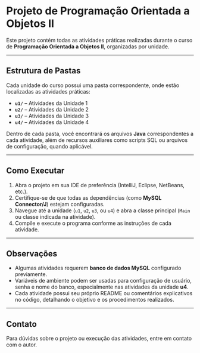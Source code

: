 # Projeto de Programação Orientada a Objetos II

Este projeto contém todas as atividades práticas realizadas durante o curso de **Programação Orientada a Objetos II**, organizadas por unidade.

---

## Estrutura de Pastas

Cada unidade do curso possui uma pasta correspondente, onde estão localizadas as atividades práticas:

- **`u1/`** – Atividades da Unidade 1  
- **`u2/`** – Atividades da Unidade 2  
- **`u3/`** – Atividades da Unidade 3  
- **`u4/`** – Atividades da Unidade 4  

Dentro de cada pasta, você encontrará os arquivos **Java** correspondentes a cada atividade, além de recursos auxiliares como scripts SQL ou arquivos de configuração, quando aplicável.

---

## Como Executar

1. Abra o projeto em sua IDE de preferência (IntelliJ, Eclipse, NetBeans, etc.).  
2. Certifique-se de que todas as dependências (como **MySQL Connector/J**) estejam configuradas.  
3. Navegue até a unidade (`u1`, `u2`, `u3`, ou `u4`) e abra a classe principal (`Main` ou classe indicada na atividade).  
4. Compile e execute o programa conforme as instruções de cada atividade.

---

## Observações

- Algumas atividades requerem **banco de dados MySQL** configurado previamente.  
- Variáveis de ambiente podem ser usadas para configuração de usuário, senha e nome do banco, especialmente nas atividades da unidade **u4**.  
- Cada atividade possui seu próprio README ou comentários explicativos no código, detalhando o objetivo e os procedimentos realizados.

---

## Contato

Para dúvidas sobre o projeto ou execução das atividades, entre em contato com o autor.
